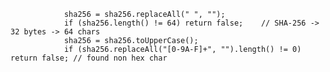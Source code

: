                 sha256 = sha256.replaceAll(" ", "");
                if (sha256.length() != 64) return false;    // SHA-256 -> 32 bytes -> 64 chars
                sha256 = sha256.toUpperCase();
                if (sha256.replaceAll("[0-9A-F]+", "").length() != 0) return false; // found non hex char